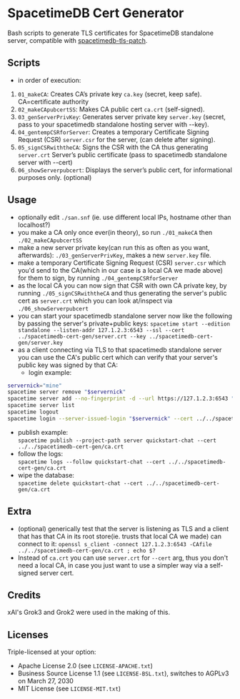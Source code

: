 # SpacetimeDB Cert Generator

Bash scripts to generate TLS certificates for SpacetimeDB standalone server, compatible with [spacetimedb-tls-patch](https://github.com/dare3path/spacetimedb-tls-patch).


## Scripts
- in order of execution:
1. `01_makeCA`: Creates CA’s private key `ca.key` (secret, keep safe). CA=certificate authority
2. `02_makeCApubcertSS`: Makes CA public cert `ca.crt` (self-signed).
3. `03_genServerPrivKey`: Generates server private key `server.key` (secret, pass to your spacetimedb standalone hosting server with --key).
4. `04_gentempCSRforServer`: Creates a temporary Certificate Signing Request (CSR) `server.csr` for the server, (can delete after signing).
5. `05_signCSRwiththeCA`: Signs the CSR with the CA thus generating `server.crt` Server’s public certificate (pass to spacetimedb standalone server with --cert)
6. `06_showServerpubcert`: Displays the server’s public cert, for informational purposes only. (optional)

## Usage
- optionally edit `./san.snf` (ie. use different local IPs, hostname other than localhost?)
- you make a CA only once ever(in theory), so run `./01_makeCA` then `./02_makeCApubcertSS`
- make a new server private key(can run this as often as you want, afterwards): `./03_genServerPrivKey`, makes a new `server.key` file.
- make a temporary Certificate Signing Request (CSR) `server.csr` which you'd send to the CA(which in our case is a local CA we made above) for them to sign, by running `./04_gentempCSRforServer`
- as the local CA you can now sign that CSR with own CA private key, by running `./05_signCSRwiththeCA` and thus generating the server's public cert as `server.crt` which you can look at/inspect via `./06_showServerpubcert`
- you can start your spacetimedb standalone server now like the following by passing the server's private+public keys: `spacetime start --edition standalone --listen-addr 127.1.2.3:6543 --ssl --cert ../spacetimedb-cert-gen/server.crt --key ../spacetimedb-cert-gen/server.key`
- as a client connecting via TLS to that spacetimedb standalone server you can use the CA's public cert which can verify that your server's public key was signed by that CA:
  - login example:
```bash
servernick="mine"
spacetime server remove "$servernick"
spacetime server add --no-fingerprint -d --url https://127.1.2.3:6543 "$servernick"
spacetime server list
spacetime logout
spacetime login --server-issued-login "$servernick" --cert ../../spacetimedb-cert-gen/ca.crt
```
  - publish example:  
  `spacetime publish --project-path server quickstart-chat --cert ../../spacetimedb-cert-gen/ca.crt`
  - follow the logs:  
`spacetime logs --follow quickstart-chat --cert ../../spacetimedb-cert-gen/ca.crt`
  - wipe the database:  
    `spacetime delete quickstart-chat --cert ../../spacetimedb-cert-gen/ca.crt`

## Extra
- (optional) generically test that the server is listening as TLS and a client that has that CA in its root store(ie. trusts that local CA we made) can connect to it: `openssl s_client -connect 127.1.2.3:6543 -CAfile ../../spacetimedb-cert-gen/ca.crt ; echo $?`
- Instead of `ca.crt` you can use `server.crt` for `--cert` arg, thus you don't need a local CA, in case you just want to use a simpler way via a self-signed server cert.

## Credits
xAI's Grok3 and Grok2 were used in the making of this.

## Licenses
Triple-licensed at your option:
- Apache License 2.0 (see `LICENSE-APACHE.txt`)
- Business Source License 1.1 (see `LICENSE-BSL.txt`), switches to AGPLv3 on March 27, 2030
- MIT License (see `LICENSE-MIT.txt`)
